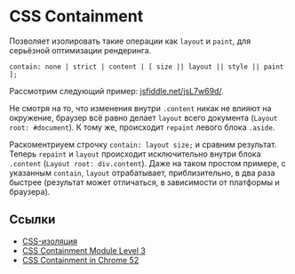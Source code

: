 # CSS Containment

Позволяет изолировать такие операции как `layout` и `paint`, для серьёзной оптимизации рендеринга.

```
contain: none | strict | content | [ size || layout || style || paint ];
```

Рассмотрим следующий пример: [jsfiddle.net/jsL7w69d/](https://jsfiddle.net/jsL7w69d/).

Не смотря на то, что изменения внутри `.content` никак не влияют на окружение, браузер всё равно делает `layout` всего документа (`Layout root: #document`). К тому же, происходит `repaint` левого блока `.aside`.

Раскоментриуем строчку `contain: layout size;` и сравним результат. Теперь `repaint` и `layout` происходит исключительно внутри блока `.content` (`Layout root: div.content`). Даже на таком простом примере, с указанным `contain`, `layout` отрабатывает, приблизительно, в два раза быстрее (результат может отличаться, в зависимости от платформы и браузера).

## Ссылки

* [CSS-изоляция](http://css-live.ru/articles/css-izolyaciya.html)
* [CSS Containment Module Level 3](https://drafts.csswg.org/css-containment/)
* [CSS Containment in Chrome 52](https://developers.google.com/web/updates/2016/06/css-containment)
